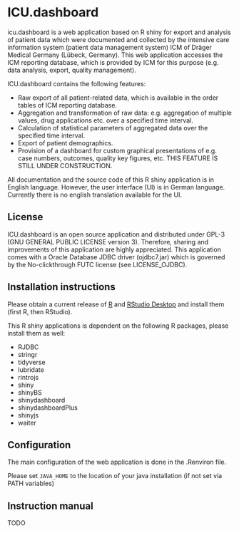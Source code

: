 # ICU.dashboard
icu.dashboard is a web application based on R shiny for export and analysis of patient data which were documented and collected by the intensive care information system (patient data management system) ICM of Dräger Medical Germany (Lübeck, Germany). This web application accesses the ICM reporting database, which is provided by ICM for this purpose (e.g. data analysis, export, quality management).

ICU.dashboard contains the following features:
- Raw export of all patient-related data, which is available in the order tables of ICM reporting database.
- Aggregation and transformation of raw data: e.g. aggregation of multiple values, drug applications etc. over a specified time interval.
- Calculation of statistical parameters of aggregated data over the specified time interval.
- Export of patient demographics.
- Provision of a dashboard for custom graphical presentations of e.g. case numbers, outcomes, quality key figures, etc. THIS FEATURE IS STILL UNDER CONSTRUCTION.

All documentation and the source code of this R shiny application is in English language. However, the user interface (UI) is in German language. Currently there is no english translation available for the UI.

## License
ICU.dashboard is an open source application and distributed under GPL-3 (GNU GENERAL PUBLIC LICENSE version 3). Therefore, sharing and improvements of this application are highly appreciated.
This application comes with a Oracle Database JDBC driver (ojdbc7.jar) which is governed by the No-clickthrough FUTC license (see LICENSE_OJDBC).

## Installation instructions
Please obtain a current release of [R](https://cran.r-project.org/) and [RStudio Desktop](https://www.rstudio.com/products/rstudio/download/) and install them (first R, then RStudio).

This R shiny applications is dependent on the following R packages, please install them as well:
- RJDBC
- stringr
- tidyverse
- lubridate
- rintrojs
- shiny
- shinyBS
- shinydashboard
- shinydashboardPlus
- shinyjs
- waiter

## Configuration
The main configuration of the web application is done in the .Renviron file.

Please set `JAVA_HOME` to the location of your java installation (if not set via PATH variables)

## Instruction manual
TODO
